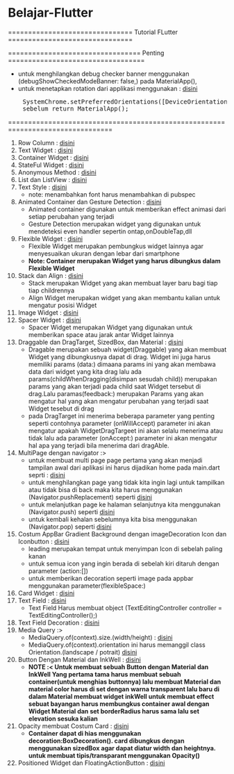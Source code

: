 # Belajar-Flutter

=============================== Tutorial FLutter ===============================


================================= Penting ==================================
+ untuk menghilangkan debug checker banner menggunakan (debugShowCheckedModeBanner: false,) pada MaterialApp(),
+ untuk menetapkan rotation dari applikasi menggunakan :
<a href="https://github.com/drScripts/Belajar-Flutter/blob/master/positioned_floatingactionbutton_loginpage/lib/main.dart">disini</a>
<pre>
    SystemChrome.setPreferredOrientations([DeviceOrientation.portraitUp]);
    sebelum return MaterialApp();
</pre>

================================================================================

<ol>
  <li>Row Column : <a href="https://github.com/drScripts/Belajar-Flutter/blob/master/row_columns_widget/lib/main.dart">disini</a></li>
  <li>Text Widget : <a href="https://github.com/drScripts/Belajar-Flutter/blob/master/text_widget/lib/main.dart">disini</a></li>
  <li>Container Widget : <a href="https://github.com/drScripts/Belajar-Flutter/blob/master/container_widget/lib/main.dart">disini</a></li>
  <li>StateFul Widget : <a href="https://github.com/drScripts/Belajar-Flutter/blob/master/statefull_widget/lib/main.dart">disini</a></li>
  <li>Anonymous Method : <a href="https://github.com/drScripts/Belajar-Flutter/blob/master/anonymous_method/lib/main.dart">disini</a></li>
  <li>List dan ListView : <a href="https://github.com/drScripts/Belajar-Flutter/blob/master/lis_list_view/lib/main.dart">disini</a></li>
  <li>Text Style : <a href="https://github.com/drScripts/Belajar-Flutter/blob/master/text_style/lib/main.dart">disini</a>
    <ul>
      <li>note: menambahkan font harus menambahkan di pubspec
    </ul>
  </li> 
  <li>Animated Container dan Gesture Detection : <a href="https://github.com/drScripts/Belajar-Flutter/blob/master/animated_container_gesture_detector/lib/main.dart">disini</a>
   <ul>
    <li>Animated container digunakan untuk memberikan effect animasi dari setiap perubahan yang terjadi</li>
    <li>Gesture Detection merupakan widget yang digunakan untuk mendeteksi even handler sepertin ontap,onDoubleTap,dll</li>
   </ul>
  </li>
  <li>Flexible Widget : <a href="https://github.com/drScripts/Belajar-Flutter/tree/master/flexible_widget">disini</a>
    <ul>
      <li>Flexible Widget merupakan pembungkus widget lainnya agar menyesuaikan ukuran dengan lebar dari smartphone</li>
      <li><strong>Note: Container merupakan Widget yang harus dibungkus dalam Flexible Widget</strong></li>
    </ul>
  </li>
  <li>
    Stack dan Align : <a href="https://github.com/drScripts/Belajar-Flutter/blob/master/stack_align_widget/lib/main.dart">disini</a>
    <ul>
      <li>Stack merupakan Widget yang akan membuat layer baru bagi tiap tiap childrennya</li>
      <li>Align Widget merupakan widget yang akan membantu kalian untuk mengatur posisi Widget</li>
    </ul>
  </li>
 <li>
  Image Widget : <a href="https://github.com/drScripts/Belajar-Flutter/blob/master/image_widget/lib/main.dart">disini</a></li>
 <li>
   Spacer Widget : <a href="https://github.com/drScripts/Belajar-Flutter/blob/master/spacer_widget/lib/main.dart">disini</a>
   <ul>
    <li>Spacer Widget merupakan Widget yang digunakan untuk memberikan space atau jarak antar Widget lainnya</li>
   </ul>
 </li> 
 <li>
  Draggable dan DragTarget, SizedBox, dan Material : <a href="https://github.com/drScripts/Belajar-Flutter/blob/master/draggable_dragtarget_sizedbox_material/lib/main.dart">disini</a>
 <ul>
  <li>Dragable merupakan sebuah widget(Draggable<dataTYpe contoh (Colors)>) yang akan membuat Widget yang dibungkusnya dapat di drag. Widget ini juga harus memiliki params (data:) dimaana params ini yang akan membawa data dari widget yang kita drag lalu ada params(childWhenDragging(disimpan sesudah child)) merupakan params yang akan terjadi pada  child saat Widget tersebut di drag.Lalu paramas(feedback:) merupakan Params yang akan mengatur hal yang akan mengatur perubahan yang terjadi saat Widget tesebut di drag</li>
  <li>
    pada DragTarget ini menerima beberapa parameter yang penting seperti contohnya parameter (onWillAccept) parameter ini akan mengatur apakah WidgetDragTargeet ini akan selalu menerima atau tidak lalu ada parameter (onAccept:) parameter ini akan mengatur hal apa yang terjadi bila menerima dari dragAble.
  </li>
 </ul>
 </li>
  <li>MultiPage dengan navigator :>
    <ul>
      <li>untuk membuat multi page page pertama yang akan menjadi tampilan awal dari aplikasi ini harus dijadikan home pada main.dart seprti : <a href="https://github.com/drScripts/Belajar-Flutter/blob/master/navigasi_multiple_page/lib/main.dart">disini</a></li>
      <li>untuk menghilangkan page yang tidak kita ingin lagi untuk tampilkan atau tidak bisa di back maka kita harus menggunakan (Navigator.pushReplacement) seperti <a href="https://github.com/drScripts/Belajar-Flutter/blob/master/navigasi_multiple_page/lib/login.dart">disini</a></li>
      <li>untuk melanjutkan page ke halaman selanjutnya kita menggunakan (Navigator.push) seperti <a href="https://github.com/drScripts/Belajar-Flutter/blob/master/navigasi_multiple_page/lib/main_page.dart">disini</a></li>
      <li>untuk kembali kehalan sebelumnya kita bisa menggunakan (Navigator.pop) seperti <a href="https://github.com/drScripts/Belajar-Flutter/blob/master/navigasi_multiple_page/lib/second.dart">disini</a></li>
    </ul>
  </li>
  <li>
    Costum AppBar Gradient Background dengan imageDecoration Icon dan Iconbutton : <a href="https://github.com/drScripts/Belajar-Flutter/blob/master/appbar_iconbutton_icon/lib/main.dart">disini</a>
    <ul>
      <li>leading merupakan tempat untuk menyimpan Icon di sebelah paling kanan</li>
      <li>untuk semua icon yang ingin berada di sebelah kiri ditaruh dengan parameter (action:<Widget>[])</li>
      <li>untuk memberikan decoration seperti image pada appbar menggunakan parameter(flexibleSpace:) </li>  
    </ul>
  </li>
  <li>Card Widget : <a href="https://github.com/drScripts/Belajar-Flutter/blob/master/card_widget/lib/main.dart">disini</a></li>
  <li>Text Field : <a href="https://github.com/drScripts/Belajar-Flutter/blob/master/text_field_widget/lib/main.dart">disini</a>
  <ul>
    <li>Text Field Harus membuat object (TextEditingController controller = TextEditingController();)</li>
  </ul>
  </li>
  <li>Text Field Decoration : <a href="https://github.com/drScripts/Belajar-Flutter/blob/master/text_field_decoration/lib/main.dart">disini</a></li>
  <li>Media Query :> 
    <ul>
      <li>MediaQuery.of(context).size.(width/height) : <a href="https://github.com/drScripts/Belajar-Flutter/blob/master/media_query/lib/query_width_height.dart">disini</a></li>
      <li>MediaQuery.of(context).orientation ini harus memanggil class Orientation.(landscape / potrait) <a href="https://github.com/drScripts/Belajar-Flutter/blob/master/media_query/lib/directional_phone.dart">disini</a></li>
    </ul>
  </li>
  <li>Button Dengan Material dan InkWell : <a href="https://github.com/drScripts/Belajar-Flutter/blob/master/inkwell/lib/button_material_inkwell.dart">disini</a>
    <ul>
      <li><strong>NOTE :< Untuk membuat sebuah Button dengan Material dan InkWell Yang pertama tama harus membuat sebuah container(untuk menghias buttonnya) lalu membuat Material dan material color harus di set dengan warna transparent lalu baru di dalam Material membuat widget inkWell untuk membuat effect sebuat bayangan harus membungkus container awal dengan Widget Material dan set borderRadius harus sama lalu set elevation sesuka kalian</strong></li>
    </ul>
  </li>
  <li>Opacity membuat Costum Card : <a href="https://github.com/drScripts/Belajar-Flutter/blob/master/opacity_custom_card_dengan_latar_bercorak/lib/main_page.dart">disini</a>
  <ul>
    <li><strong>Container dapat di hias menggunakan decoration:BoxDecoration(). card dibungkus dengan menggunakan sizedBox agar dapat diatur width dan heightnya. untuk membuat tipis/transparant menggunakan Opacity()</strong></li>
  </ul>
  </li>
  <li>
    Positioned Widget dan FloatingActionButton : <a href="https://github.com/drScripts/Belajar-Flutter/blob/master/positioned_floatingactionbutton_loginpage/lib/login_page.dart">disini</a>
  </li>
<ol>  

